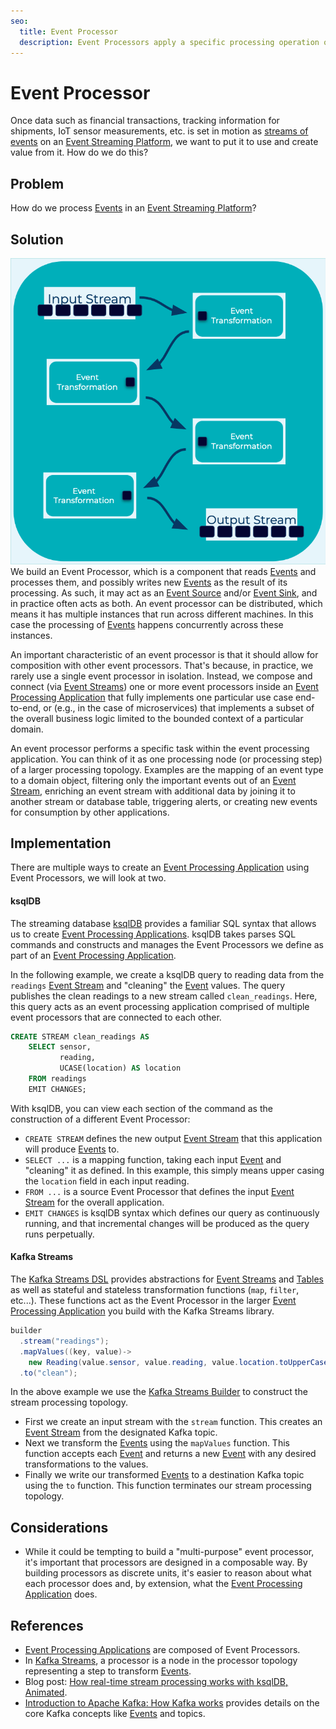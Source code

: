 ```yaml
---
seo:
  title: Event Processor
  description: Event Processors apply a specific processing operation on an event, and are typically used and composed by larger Event Processing Applications. 
---
```


# Event Processor
Once data such as financial transactions, tracking information for shipments, IoT sensor measurements, etc. is set in motion as [streams of events](../event-stream/event-stream.md) on an [Event Streaming Platform](../event-stream/event-streaming-platform.md), we want to put it to use and create value from it. How do we do this?

## Problem
How do we process [Events](../event/event.md) in an [Event Streaming Platform](../event-stream/event-streaming-platform.md)?

## Solution
![event-processor](../img/event-processor.png)
We build an Event Processor, which is a component that reads [Events](../event/event.md) and processes them, and possibly writes new [Events](../event/event.md) as the result of its processing. As such, it may act as an [Event Source](../event-source/event-source) and/or [Event Sink](../event-sink/event-sink.md), and in practice often acts as both. An event processor can be distributed, which means it has multiple instances that run across different machines. In this case the processing of [Events](../event/event.md) happens concurrently across these instances.

An important characteristic of an event processor is that it should allow for composition with other event processors. That's because, in practice, we rarely use a single event processor in isolation. Instead, we compose and connect (via [Event Streams](../event-stream/event-stream.md)) one or more event processors inside an [Event Processing Application](event-processing-application.md) that fully implements one particular use case end-to-end, or (e.g., in the case of microservices) that implements a subset of the overall business logic limited to the bounded context of a particular domain. 

An event processor performs a specific task within the event processing application. You can think of it as one processing node (or processing step) of a larger processing topology. Examples are the mapping of an event type to a domain object, filtering only the important events out of an [Event Stream](../event-stream/event-stream.md), enriching an event stream with additional data by joining it to another stream or database table, triggering alerts, or creating new events for consumption by other applications.

## Implementation

There are multiple ways to create an [Event Processing Application](../event-processing/event-processing-application.md) using Event Processors, we will look at two.

#### ksqlDB
The streaming database [ksqlDB](https://ksqldb.io) provides a familiar SQL syntax that allows us to create [Event Processing Applications](../event-processing/event-processing-application.md). ksqlDB takes parses SQL commands and constructs and manages the Event Processors we define as part of an [Event Processing Application](../event-processing/event-processing-application.md).

In the following example, we create a ksqlDB query to reading data from the `readings` [Event Stream](../event-stream/event-stream.md) and "cleaning" the [Event](../event/event.md) values. The query publishes the clean readings to a new stream called `clean_readings`. Here, this query acts as an event processing application comprised of multiple event processors that are connected to each other.

```sql
CREATE STREAM clean_readings AS
    SELECT sensor,
           reading,
           UCASE(location) AS location
    FROM readings
    EMIT CHANGES;
```

With ksqlDB, you can view each section of the command as the construction of a different Event Processor:

* `CREATE STREAM` defines the new output [Event Stream](../event-stream/event-stream.md) that this application will produce [Events](../event/event.md) to.
* `SELECT ...` is a mapping function, taking each input [Event](../event/event.md) and "cleaning" it as defined. In this example, this simply means upper casing the `location` field in each input reading.
* `FROM ...` is a source Event Processor that defines the input [Event Stream](../event-stream/event-stream.md) for the overall application.
* `EMIT CHANGES` is ksqlDB syntax which defines our query as continuously running, and that incremental changes will be produced as the query runs perpetually.

#### Kafka Streams
The [Kafka Streams DSL](https://docs.confluent.io/platform/current/streams/developer-guide/dsl-api.html) provides abstractions for [Event Streams](../event-stream/event-stream.md) and [Tables](../table/table.md) as well as stateful and stateless transformation functions (`map`, `filter`, etc...). These functions act as the Event Processor in the larger [Event Processing Application](../event-processing/event-processor.md) you build with the Kafka Streams library.

```java
builder
  .stream("readings");
  .mapValues((key, value)-> 
    new Reading(value.sensor, value.reading, value.location.toUpperCase()) 
  .to("clean");
```

In the above example we use the [Kafka Streams Builder](https://kafka.apache.org/28/javadoc/org/apache/kafka/streams/StreamsBuilder.html) to construct the stream processing topology. 

* First we create an input stream with the `stream` function. This creates an [Event Stream](../event-stream/event-stream.md) from the designated Kafka topic.
* Next we transform the [Events](../event/event.md) using the `mapValues` function. This function accepts each [Event](../event/event.md) and returns a new [Event](../event/event.md) with any desired transformations to the values.
* Finally we write our transformed [Events](../event/event.md) to a destination Kafka topic using the `to` function. This function terminates our stream processing topology.

## Considerations

* While it could be tempting to build a "multi-purpose" event processor, it's important that processors are designed in a composable way. By building processors as discrete units, it's easier to reason about what each processor does and, by extension, what the [Event Processing Application](../event-processing/event-processing-application.md) does. 

## References
* [Event Processing Applications](../event-processing/event-processor.md) are composed of Event Processors.
* In [Kafka Streams](https://kafka.apache.org/28/documentation/streams/core-concepts#streams_topology), a processor is a node in the processor topology representing a step to transform [Events](../event/event.md).
* Blog post: [How real-time stream processing works with ksqlDB, Animated](https://www.confluent.io/blog/how-real-time-stream-processing-works-with-ksqldb/).
* [Introduction to Apache Kafka: How Kafka works](https://www.confluent.io/blog/apache-kafka-intro-how-kafka-works/) provides details on the core Kafka concepts like [Events](../event/event.md) and topics.
